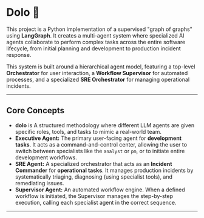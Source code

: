# Dolo 🤖

This project is a Python implementation of a supervised "graph of graphs" using **LangGraph**. It creates a multi-agent system where specialized AI agents collaborate to perform complex tasks across the entire software lifecycle, from initial planning and development to production incident response.

This system is built around a hierarchical agent model, featuring a top-level **Orchestrator** for user interaction, a **Workflow Supervisor** for automated processes, and a specialized **SRE Orchestrator** for managing operational incidents.


---

## Core Concepts

* **dolo** is A structured methodology where different LLM agents are given specific roles, tools, and tasks to mimic a real-world team.
* **Executive Agent:** The primary user-facing agent for **development tasks**. It acts as a command-and-control center, allowing the user to switch between specialists like the `analyst` or `pm`, or to initiate entire development workflows.
* **SRE Agent:** A specialized orchestrator that acts as an **Incident Commander** for **operational tasks**. It manages production incidents by systematically triaging, diagnosing (using specialist tools), and remediating issues.
* **Supervisor Agent:** An automated workflow engine. When a defined workflow is initiated, the Supervisor manages the step-by-step execution, calling each specialist agent in the correct sequence.

---
